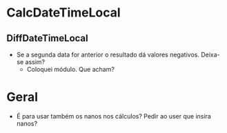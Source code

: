 # CalcDateTimeLocal
## DiffDateTimeLocal
- Se a segunda data for anterior o resultado dá valores negativos. Deixa-se assim?
	+ Coloquei módulo. Que acham?

# Geral
- É para usar também os nanos nos cálculos? Pedir ao user que insira nanos?
